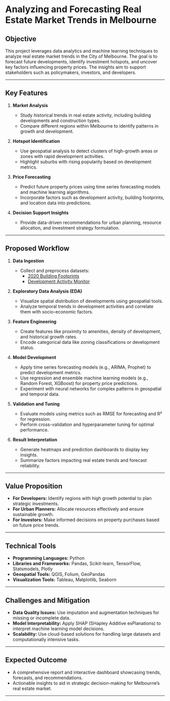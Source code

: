 # Analyzing and Forecasting Real Estate Market Trends in Melbourne

## **Objective**
This project leverages data analytics and machine learning techniques to analyze real estate market trends in the City of Melbourne. The goal is to forecast future developments, identify investment hotspots, and uncover key factors influencing property prices. The insights aim to support stakeholders such as policymakers, investors, and developers.

---

## **Key Features**
1. **Market Analysis**
   - Study historical trends in real estate activity, including building developments and construction types.
   - Compare different regions within Melbourne to identify patterns in growth and development.

2. **Hotspot Identification**
   - Use geospatial analysis to detect clusters of high-growth areas or zones with rapid development activities.
   - Highlight suburbs with rising popularity based on development metrics.

3. **Price Forecasting**
   - Predict future property prices using time series forecasting models and machine learning algorithms.
   - Incorporate factors such as development activity, building footprints, and location data into predictions.

4. **Decision Support Insights**
   - Provide data-driven recommendations for urban planning, resource allocation, and investment strategy formulation.

---

## **Proposed Workflow**
1. **Data Ingestion**
   - Collect and preprocess datasets:
     - [2020 Building Footprints](https://data.melbourne.vic.gov.au/explore/dataset/2020-building-footprints/information/)
     - [Development Activity Monitor](https://data.melbourne.vic.gov.au/explore/dataset/development-activity-monitor/information/?disjunctive.status&disjunctive.clue_small_area&disjunctive.clue_block)

2. **Exploratory Data Analysis (EDA)**
   - Visualize spatial distribution of developments using geospatial tools.
   - Analyze temporal trends in development activities and correlate them with socio-economic factors.

3. **Feature Engineering**
   - Create features like proximity to amenities, density of development, and historical growth rates.
   - Encode categorical data like zoning classifications or development status.

4. **Model Development**
   - Apply time series forecasting models (e.g., ARIMA, Prophet) to predict development metrics.
   - Use regression and ensemble machine learning models (e.g., Random Forest, XGBoost) for property price predictions.
   - Experiment with neural networks for complex patterns in geospatial and temporal data.

5. **Validation and Tuning**
   - Evaluate models using metrics such as RMSE for forecasting and R² for regression.
   - Perform cross-validation and hyperparameter tuning for optimal performance.

6. **Result Interpretation**
   - Generate heatmaps and prediction dashboards to display key insights.
   - Summarize factors impacting real estate trends and forecast reliability.

---

## **Value Proposition**
- **For Developers:** Identify regions with high growth potential to plan strategic investments.
- **For Urban Planners:** Allocate resources effectively and ensure sustainable growth.
- **For Investors:** Make informed decisions on property purchases based on future price trends.

---

## **Technical Tools**
- **Programming Languages:** Python
- **Libraries and Frameworks:** Pandas, Scikit-learn, TensorFlow, Statsmodels, Plotly
- **Geospatial Tools:** QGIS, Folium, GeoPandas
- **Visualization Tools:** Tableau, Matplotlib, Seaborn

---

## **Challenges and Mitigation**
- **Data Quality Issues:** Use imputation and augmentation techniques for missing or incomplete data.
- **Model Interpretability:** Apply SHAP (SHapley Additive exPlanations) to interpret machine learning model decisions.
- **Scalability:** Use cloud-based solutions for handling large datasets and computationally intensive tasks.

---

## **Expected Outcome**
- A comprehensive report and interactive dashboard showcasing trends, forecasts, and recommendations.
- Actionable insights to aid in strategic decision-making for Melbourne’s real estate market.

---